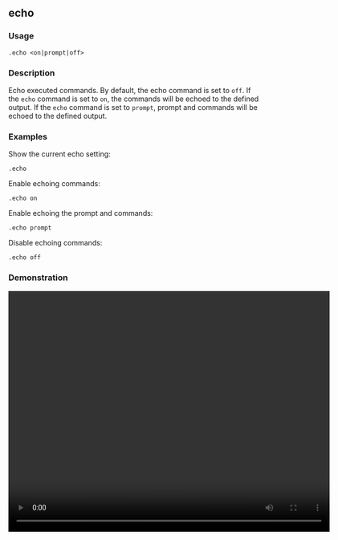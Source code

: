 ## echo

### Usage

```text
.echo <on|prompt|off>
```

### Description

Echo executed commands. By default, the echo command is set to `off`. If the `echo` command is set to `on`, the
commands will be echoed to the defined output. If the `echo` command is set to `prompt`, prompt and commands will
be echoed to the defined output.

### Examples

Show the current echo setting:

```text
.echo
```

Enable echoing commands:

```text
.echo on
```

Enable echoing the prompt and commands:

```text
.echo prompt
```

Disable echoing commands:

```text
.echo off
```

### Demonstration

<video width="640" height="480" controls>
  <source src="./demo.webm" type="video/webm">
  Your browser does not support the video tag.
</video>
